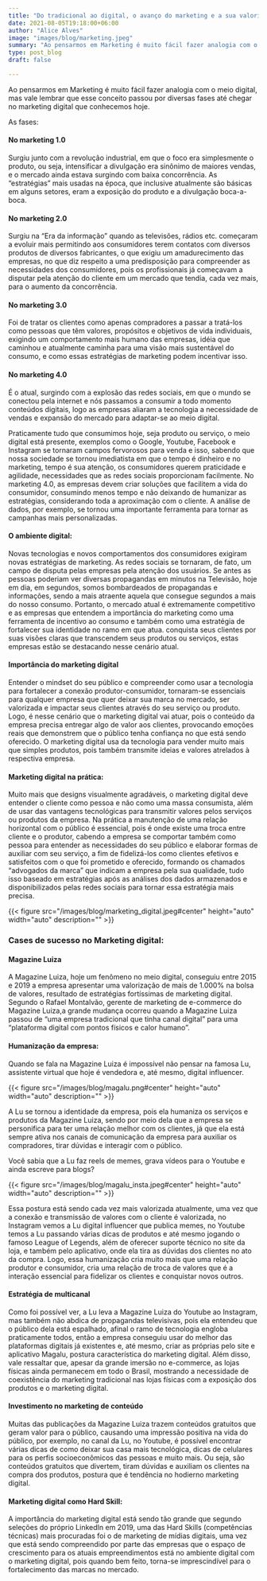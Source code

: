 ```yaml
---
title: "Do tradicional ao digital, o avanço do marketing e a sua valorização na contemporaneidade - Blog #11"
date: 2021-08-05T19:18:00+06:00
author: "Alice Alves"
image: "images/blog/marketing.jpeg"
summary: "Ao pensarmos em Marketing é muito fácil fazer analogia com o meio digital, mas vale lembrar que esse conceito passou por diversas fases até chegar no marketing digital que conhecemos hoje."
type: post_blog
draft: false

---
```

Ao pensarmos em Marketing é muito fácil fazer analogia com o meio digital, mas vale lembrar que esse conceito passou por diversas fases até chegar no marketing digital que conhecemos hoje.

As fases:

#### No marketing 1.0

Surgiu junto com a revolução industrial, em que o foco era simplesmente o produto, ou seja, intensificar a divulgação era sinônimo de maiores vendas, e o mercado ainda estava surgindo com baixa concorrência. As “estratégias” mais usadas na época, que inclusive atualmente são básicas em alguns setores, eram a exposição do produto e a divulgação boca-a-boca.

#### No marketing 2.0

Surgiu na “Era da informação” quando as televisões, rádios etc. começaram a evoluir mais permitindo aos consumidores terem contatos com diversos produtos de diversos fabricantes, o que exigiu um amadurecimento das empresas, no que diz respeito a uma predisposição para compreender as necessidades dos consumidores, pois os profissionais já começavam a disputar pela atenção do cliente em um mercado que tendia, cada vez mais, para o aumento da concorrência.

#### No marketing 3.0

Foi de tratar os clientes como apenas compradores a passar a tratá-los como pessoas que têm valores, propósitos e objetivos de vida individuais, exigindo um comportamento mais humano das empresas, idéia que caminhou e atualmente caminha para uma visão mais sustentável do consumo, e como essas estratégias de marketing podem incentivar isso.

#### No marketing 4.0

É o atual, surgindo com a explosão das redes sociais, em que o mundo se conectou pela internet e nós passamos a consumir a todo momento conteúdos digitais, logo as empresas aliaram a tecnologia a necessidade de vendas e expansão do mercado para adaptar-se ao meio digital.

Praticamente tudo que consumimos hoje, seja produto ou serviço, o meio digital está presente, exemplos como o Google, Youtube, Facebook e Instagram se tornaram campos fervorosos para venda e isso, sabendo que nossa sociedade se tornou imediatista em que o tempo é dinheiro e no marketing, tempo é sua atenção, os consumidores querem praticidade e agilidade, necessidades que as redes sociais proporcionam facilmente.
No marketing 4.0, as empresas devem criar soluções que facilitem a vida do consumidor, consumindo menos tempo e não deixando de humanizar as estratégias, considerando toda a aproximação com o cliente. A análise de dados, por exemplo, se tornou uma importante ferramenta para tornar as campanhas mais personalizadas.
 
#### O ambiente digital:

Novas tecnologias e novos comportamentos dos consumidores exigiram novas estratégias de marketing. As redes sociais se tornaram, de fato, um campo de disputa pelas empresas pela atenção dos usuários. Se antes as pessoas poderiam ver diversas propagandas em minutos na Televisão, hoje em dia, em segundos, somos bombardeados de propagandas e informações, sendo a mais atraente aquela que consegue segundos a mais do nosso consumo. Portanto, o mercado atual é extremamente competitivo e as empresas que entendem a importância do marketing como uma ferramenta de incentivo ao consumo e também como uma estratégia de fortalecer sua identidade no ramo em que atua. conquista seus clientes por suas visões claras que transcendem seus produtos ou serviços, estas empresas estão se destacando nesse cenário atual.
 
#### Importância do marketing digital

Entender o mindset do seu público e compreender como usar a tecnologia para fortalecer a conexão produtor-consumidor, tornaram-se essenciais para qualquer empresa que quer deixar sua marca no mercado, ser valorizada e impactar seus clientes através do seu serviço ou produto. Logo, é nesse cenário que o marketing digital vai atuar, pois o conteúdo da empresa precisa entregar algo de valor aos clientes, provocando emoções reais que demonstrem que o público tenha confiança no que está sendo oferecido. O marketing digital usa da tecnologia para vender muito mais que simples produtos, pois também  transmite ideias e valores atrelados à respectiva empresa.

#### Marketing digital na prática:

Muito mais que designs visualmente agradáveis, o marketing digital deve entender o cliente como pessoa e não como uma massa consumista, além de usar das vantagens tecnológicas para transmitir valores pelos serviços ou produtos da empresa. Na prática a manutenção de uma relação horizontal com o público é essencial, pois é onde existe uma troca entre cliente e o produtor, cabendo a empresa se comportar também como pessoa para entender as necessidades do seu público e elaborar formas de auxiliar com seu serviço, a fim de fidelizá-los como clientes efetivos e satisfeitos com o que foi prometido e oferecido, formando os chamados “advogados da marca” que indicam a empresa pela sua qualidade, tudo isso baseado em estratégias após as análises dos dados armazenados e disponibilizados pelas redes sociais para tornar essa estratégia mais precisa.

{{< figure src="/images/blog/marketing_digital.jpeg#center" height="auto" width="auto" description="" >}}


### Cases de sucesso no Marketing digital:

#### Magazine Luiza
A Magazine Luiza, hoje um fenômeno no meio digital, conseguiu entre 2015 e 2019 a empresa apresentar uma valorização de mais de 1.000% na bolsa de valores, resultado de estratégias fortíssimas de marketing digital.
Segundo o Rafael Montalvão, gerente de marketing de e-commerce do Magazine Luiza,a grande mudança ocorreu quando a Magazine Luiza passou de “uma empresa tradicional que tinha canal digital” para uma “plataforma digital com pontos físicos e calor humano”.

#### Humanização da empresa:
Quando se fala na Magazine Luiza é impossível não pensar na famosa Lu, assistente virtual que hoje é vendedora e, até mesmo, digital influencer.

{{< figure src="/images/blog/magalu.png#center" height="auto" width="auto" description="" >}}

A Lu se tornou a identidade da empresa, pois ela humaniza os serviços e produtos da Magazine Luiza, sendo por meio dela que a empresa se personifica para ter uma relação melhor com os clientes, já que ela está sempre ativa nos canais de comunicação da empresa para auxiliar os compradores, tirar dúvidas e interagir com o público.

Você sabia que a Lu faz reels de memes, grava vídeos para o Youtube e ainda escreve para blogs?

{{< figure src="/images/blog/magalu_insta.jpeg#center" height="auto" width="auto" description="" >}}

Essa postura está sendo cada vez mais valorizada atualmente, uma vez que a conexão e transmissão de valores com o cliente é valorizada, no Instagram vemos a Lu digital influencer que publica memes, no Youtube temos a Lu passando várias dicas de produtos e até mesmo jogando o famoso League of Legends, além de oferecer suporte técnico no site da loja, e também pelo aplicativo, onde ela tira as dúvidas dos clientes no ato da compra. Logo, essa humanização cria muito mais que uma relação produtor e consumidor, cria uma relação de troca de valores que é a interação essencial para fidelizar os clientes e conquistar novos outros.

#### Estratégia de multicanal
Como foi possível ver, a Lu leva a Magazine Luiza do Youtube ao Instagram, mas também não abdica de propagandas televisivas, pois ela entendeu que o público dela está espalhado, afinal o ramo de tecnologia engloba praticamente todos, então a empresa conseguiu usar do melhor das plataformas digitais já existentes e, até mesmo, criar as próprias pelo site e aplicativo Magalu, postura característica do marketing digital. Além disso,  vale ressaltar  que, apesar da grande imersão no e-commerce, as lojas físicas ainda permanecem em todo o Brasil, mostrando a necessidade de coexistência do marketing tradicional nas lojas físicas com a exposição dos produtos e o marketing digital.

#### Investimento no marketing de conteúdo
Muitas das publicações da Magazine Luiza trazem conteúdos gratuitos que geram valor para o público, causando uma impressão positiva na vida do público, por exemplo, no canal da Lu, no Youtube, é possível encontrar várias dicas de como deixar sua casa mais tecnológica, dicas de celulares para os perfis socioeconômicos das pessoas e muito mais. Ou seja, são conteúdos gratuitos que divertem, tiram dúvidas e auxiliam os clientes na compra dos produtos, postura que é tendência no hodierno marketing digital.

#### Marketing digital como Hard Skill:
A importância do marketing digital está sendo tão grande que segundo seleções do próprio LinkedIn em 2019, uma das Hard Skills (competências técnicas) mais procuradas foi o de marketing de mídias digitais, uma vez que está sendo compreendido por parte das empresas que o espaço de crescimento para os atuais empreendimentos está no ambiente digital com o marketing digital, pois quando bem feito, torna-se imprescindível para o fortalecimento das marcas no mercado.
 


